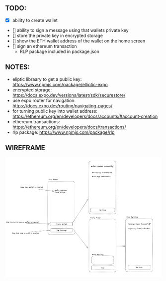 ## TODO:
- [x] ability to create wallet 
- [] ability to sign a message using that wallets private key 
- [] store the private key in encrypted storage 
- [] show the ETH wallet address of the wallet on the home screen 
- [] sign an ethereum transaction 
    - RLP package included in package.json

## NOTES: 
- eliptic libraary to get a public key: https://www.npmjs.com/package/elliptic-expo
- encrypted storage: https://docs.expo.dev/versions/latest/sdk/securestore/
- use expo router for navigation: https://docs.expo.dev/routing/navigating-pages/
- for turning public key into wallet address: https://ethereum.org/en/developers/docs/accounts/#account-creation
- ethereum transactions: https://ethereum.org/en/developers/docs/transactions/
- rlp package: https://www.npmjs.com/package/rlp

## WIREFRAME
![wireframe](/docs/app-wireframe.png)